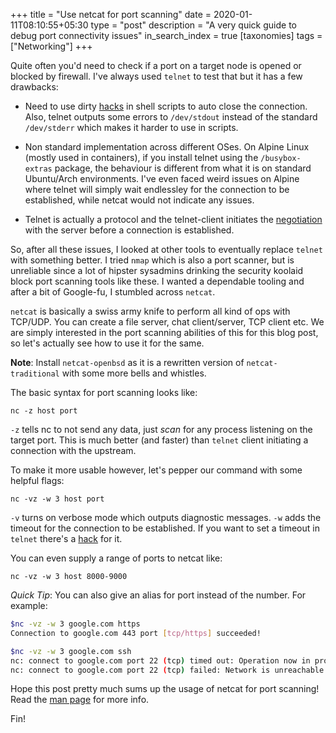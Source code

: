 +++
title = "Use netcat for port scanning"
date = 2020-01-11T08:10:55+05:30
type = "post"
description = "A very quick guide to debug port connectivity issues"
in_search_index = true
[taxonomies]
tags = ["Networking"]
+++

Quite often you'd need to check if a port on a target node is opened or blocked by firewall. I've always used `telnet` to test that but it has a few drawbacks:

- Need to use dirty [hacks](https://stackoverflow.com/questions/41476089/auto-exit-telnet-command-back-to-prompt-without-human-intervention-quit-close) in shell scripts to auto close the connection. Also, telnet outputs some errors to `/dev/stdout` instead of the standard `/dev/stderr` which makes it harder to use in scripts.

- Non standard implementation across different OSes. On Alpine Linux (mostly used in containers), if you install telnet using the `/busybox-extras` package, the behaviour is different from what it is on standard Ubuntu/Arch environments. I've even faced weird issues on Alpine where telnet will simply wait endlessley for the connection to be established, while netcat would not indicate any issues.

- Telnet is actually a protocol and the telnet-client initiates the [negotiation](http://mud-dev.wikidot.com/telnet:negotiation) with the server before a connection is established.

So, after all these issues, I looked at other tools to eventually replace `telnet` with something better. I tried `nmap` which is also a port scanner, but is unreliable since a lot of hipster sysadmins drinking the security koolaid block port scanning tools like these. I wanted a dependable tooling and after a bit of Google-fu, I stumbled across `netcat`.

`netcat` is basically a swiss army knife to perform all kind of ops with TCP/UDP. You can create a file server, chat client/server, TCP client etc. We are simply interested in the port scanning abilities of this for this blog post, so let's actually see how to use it for the same.

**Note**: Install `netcat-openbsd` as it is a rewritten version of `netcat-traditional` with some more bells and whistles.

The basic syntax for port scanning looks like:

`nc -z host port`

`-z` tells nc to not send any data, just _scan_ for any process listening on the target port. This is much better (and faster) than `telnet` client initiating a connection with the upstream.

To make it more usable however, let's pepper our command with some helpful flags:

`nc -vz -w 3 host port`

`-v` turns on verbose mode which outputs diagnostic messages. `-w` adds the timeout for the connection to be established. If you want to set a timeout in `telnet` there's a [hack](https://unix.stackexchange.com/questions/224623/telnet-command-with-custom-timeout-duration) for it.

You can even supply a range of ports to netcat like:

`nc -vz -w 3 host 8000-9000`

_Quick Tip_: You can also give an alias for port instead of the number. For example:

```bash
$nc -vz -w 3 google.com https
Connection to google.com 443 port [tcp/https] succeeded!

$nc -vz -w 3 google.com ssh
nc: connect to google.com port 22 (tcp) timed out: Operation now in progress
nc: connect to google.com port 22 (tcp) failed: Network is unreachable
```

Hope this post pretty much sums up the usage of netcat for port scanning! Read the [man page](https://linux.die.net/man/1/nc) for more info.

Fin!
